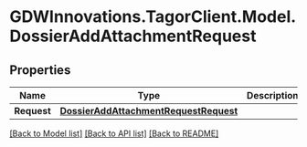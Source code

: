 # GDWInnovations.TagorClient.Model.DossierAddAttachmentRequest

## Properties

Name | Type | Description | Notes
------------ | ------------- | ------------- | -------------
**Request** | [**DossierAddAttachmentRequestRequest**](DossierAddAttachmentRequestRequest.md) |  | [optional] 

[[Back to Model list]](../README.md#documentation-for-models) [[Back to API list]](../README.md#documentation-for-api-endpoints) [[Back to README]](../README.md)

